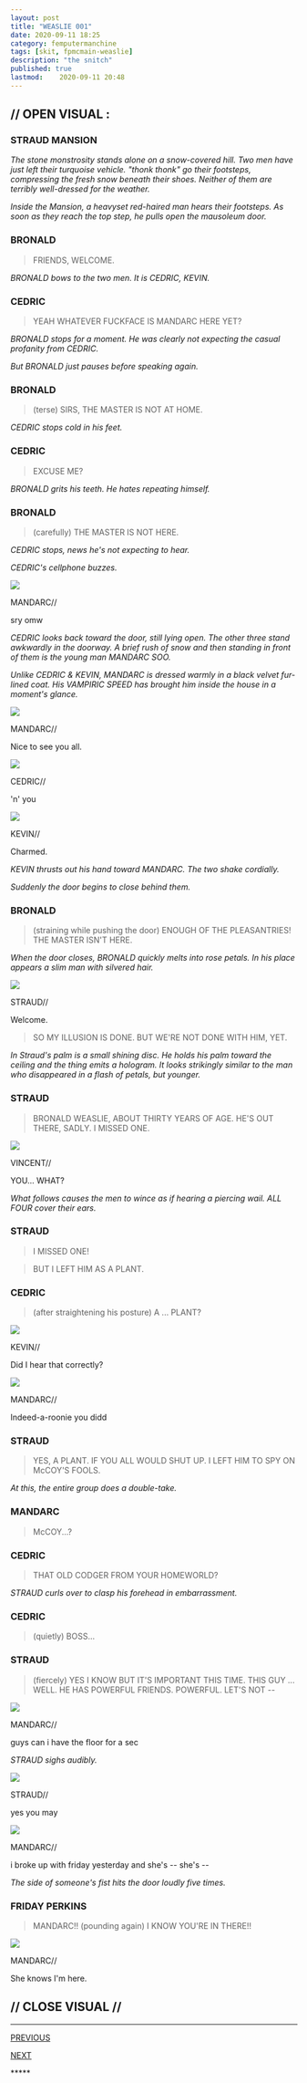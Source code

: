 ```yaml
---
layout: post
title: "WEASLIE 001"
date: 2020-09-11 18:25
category: femputermanchine
tags: [skit, fpmcmain-weaslie]
description: "the snitch"
published: true
lastmod:	2020-09-11 20:48
---
```

[//]: # ( 9/11/20  -added)

## // OPEN VISUAL : ##

### STRAUD MANSION ###

<i>The stone monstrosity stands alone on a snow-covered hill. Two men have just left their turquoise vehicle. "thonk thonk" go their footsteps, compressing the fresh snow beneath their shoes. Neither of them are terribly well-dressed for the weather. </i>

<i>Inside the Mansion, a heavyset red-haired man hears their footsteps. As soon as they reach the top step, he pulls open the mausoleum door. </i>

### BRONALD ###

> FRIENDS, WELCOME.

<I>BRONALD bows to the two men. It is CEDRIC, KEVIN. </i>

### CEDRIC ###

> YEAH WHATEVER FUCKFACE IS MANDARC HERE YET?

<i>BRONALD stops for a moment. He was clearly not expecting the casual profanity from CEDRIC. </i>

<i>But BRONALD just pauses before speaking again. </i>

### BRONALD ###

> (terse) SIRS, THE MASTER IS NOT AT HOME.

<I>CEDRIC stops cold in his feet.</i>

### CEDRIC ###

> EXCUSE ME?

<I>BRONALD grits his teeth. He hates repeating himself.</i>

### BRONALD ###

> (carefully) THE MASTER IS NOT HERE.

<I>CEDRIC stops, news he's not expecting to hear. </i>

<i>CEDRIC's cellphone buzzes. </i>

<div class="chat-box">
<img src="{{ site.url }}/assets/tb/mandarc.jpg" class="chat-portrait" />
<p class="ppl-sez">MANDARC//</p>
<p class="ppl-sez">sry omw</p>
</div>

<i>CEDRIC looks back toward the door, still lying open. The other three stand awkwardly in the doorway. A brief rush of snow and then standing in front of them is the young man MANDARC SOO. </i>

<i>Unlike CEDRIC & KEVIN, MANDARC is dressed warmly in a black velvet fur-lined coat. His VAMPIRIC SPEED has brought him inside the house in a moment's glance. </i>

<div class="chat-box">
<img src="{{ site.url }}/assets/tb/mandarc-joke.jpg" class="chat-portrait" />
<p class="ppl-sez">MANDARC//</p>
<p class="ppl-sez">Nice to see you all.</p>
</div>

<div class="chat-box">
<img src="{{ site.url }}/assets/tb/cedric.jpg" class="chat-portrait" />
<p class="ppl-sez">CEDRIC//</p>
<p class="ppl-sez">'n' you</p>
</div>

<div class="chat-box">
<img src="{{ site.url }}/assets/tb/kevin-thinks.jpg" class="chat-portrait" />
<p class="ppl-sez">KEVIN//</p>
<p class="ppl-sez">Charmed.</p>
</div>

<i>KEVIN thrusts out his hand toward MANDARC. The two shake cordially. </i>

<i>Suddenly the door begins to close behind them. </i>

### BRONALD ###

> (straining while pushing the door) ENOUGH OF THE PLEASANTRIES! THE MASTER ISN'T HERE.

<i>When the door closes, BRONALD quickly melts into rose petals. In his place appears a slim man with silvered hair.</i>

<div class="chat-box">
<img src="{{ site.url }}/assets/tb/straud-happy.jpg" class="chat-portrait" />
<p class="ppl-sez">STRAUD//</p>
<p class="ppl-sez">Welcome.</p>
</div>

> SO MY ILLUSION IS DONE. BUT WE'RE NOT DONE WITH HIM, YET.

<I>In Straud's palm is a small shining disc. He holds his palm toward the ceiling and the thing emits a hologram. It looks strikingly similar to the man who disappeared in a flash of petals, but younger.</i>

### STRAUD ###

> BRONALD WEASLIE, ABOUT THIRTY YEARS OF AGE. HE'S OUT THERE, SADLY. I MISSED ONE.

<div class="chat-box">
<img src="{{ site.url }}/assets/tb/kevcropped.jpg" class="chat-portrait" />
<p class="ppl-sez">VINCENT//</p>
<p class="ppl-sez">YOU... WHAT?</p>
</div>

<I>What follows causes the men to wince as if hearing a piercing wail. ALL FOUR cover their ears.</i>

### STRAUD ###

> I MISSED ONE!

> BUT I LEFT HIM AS A PLANT.

### CEDRIC ###

> (after straightening his posture) A ... PLANT?

<div class="chat-box">
<img src="{{ site.url }}/assets/tb/kevin-thinks.jpg" class="chat-portrait" />
<p class="ppl-sez">KEVIN//</p>
<p class="ppl-sez">Did I hear that correctly? </p>
</div>

<div class="chat-box">
<img src="{{ site.url }}/assets/tb/mandarc-insp-snow.jpg" class="chat-portrait" />
<p class="ppl-sez">MANDARC//</p>
<p class="ppl-sez">Indeed-a-roonie you didd</p>
</div>

### STRAUD ###

> YES, A PLANT. IF YOU ALL WOULD SHUT UP. I LEFT HIM TO SPY ON McCOY'S FOOLS.

<I>At this, the entire group does a double-take.</i>

### MANDARC ###

> McCOY...?

### CEDRIC ###

> THAT OLD CODGER FROM YOUR HOMEWORLD?

<i>STRAUD curls over to clasp his forehead in embarrassment.</i>

### CEDRIC ###

> (quietly) BOSS...

### STRAUD ###

> (fiercely) YES I KNOW BUT IT'S IMPORTANT THIS TIME. THIS GUY ... WELL. HE HAS POWERFUL FRIENDS. POWERFUL. LET'S NOT --

<div class="chat-box">
<img src="{{ site.url }}/assets/tb/mandarc-happytb.jpg" class="chat-portrait" />
<p class="ppl-sez">MANDARC//</p>
<p class="ppl-sez">guys can i have the floor for a sec</p>
</div>

<i>STRAUD sighs audibly.</i>

<div class="chat-box">
<img src="{{ site.url }}/assets/tb/straud-bored.jpg" class="chat-portrait" />
<p class="ppl-sez">STRAUD//</p>
<p class="ppl-sez">yes you may</p>
</div>

<div class="chat-box">
<img src="{{ site.url }}/assets/tb/mandarc1.jpg" class="chat-portrait" />
<p class="ppl-sez">MANDARC//</p>
<p class="ppl-sez">i broke up with friday yesterday and she's -- she's --</p>
</div>

<i>The side of someone's fist hits the door loudly five times.</i>

### FRIDAY PERKINS ###

> MANDARC!! (pounding again) I KNOW YOU'RE IN THERE!! 

<div class="chat-box">
<img src="{{ site.url }}/assets/tb/mandarc1.jpg" class="chat-portrait" />
<p class="ppl-sez">MANDARC//</p>
<p class="ppl-sez">She knows I'm here.</p>
</div>

## // CLOSE VISUAL // ##


*****
<div class="fpmc-nav">

<span class="fpmc-nav-prev"><a href="{{ 'cedric-viii' | prepend: site.baseurl }}">PREVIOUS</a></span> 

<span class="fpmc-nav-next"><a href="{{ 'perkins-i' | prepend: site.baseurl }}">NEXT</a></span> 



</div>
*****
